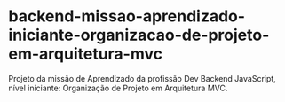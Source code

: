# backend-missao-aprendizado-iniciante-organizacao-de-projeto-em-arquitetura-mvc
Projeto da missão de Aprendizado da profissão Dev Backend JavaScript, nível iniciante: Organização de Projeto em Arquitetura MVC.
